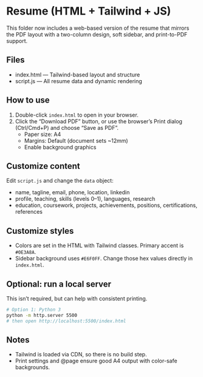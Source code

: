 # Resume (HTML + Tailwind + JS)

This folder now includes a web-based version of the resume that mirrors the PDF layout with a two-column design, soft sidebar, and print-to-PDF support.

## Files

- index.html — Tailwind-based layout and structure
- script.js — All resume data and dynamic rendering

## How to use

1. Double-click `index.html` to open in your browser.
2. Click the “Download PDF” button, or use the browser’s Print dialog (Ctrl/Cmd+P) and choose “Save as PDF”.
   - Paper size: A4
   - Margins: Default (document sets ~12mm)
   - Enable background graphics

## Customize content

Edit `script.js` and change the `data` object:

- name, tagline, email, phone, location, linkedin
- profile, teaching, skills (levels 0–1), languages, research
- education, coursework, projects, achievements, positions, certifications, references

## Customize styles

- Colors are set in the HTML with Tailwind classes. Primary accent is `#0E3A8A`.
- Sidebar background uses `#E6F0FF`. Change those hex values directly in `index.html`.

## Optional: run a local server

This isn’t required, but can help with consistent printing.

```bash
# Option 1: Python 3
python -m http.server 5500
# then open http://localhost:5500/index.html
```

## Notes

- Tailwind is loaded via CDN, so there is no build step.
- Print settings and @page ensure good A4 output with color-safe backgrounds.
